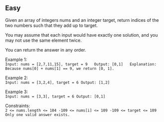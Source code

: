 Easy
---
Given an array of integers nums and an integer target, return indices of the two numbers such that they add up to target.

You may assume that each input would have exactly one solution, and you may not use the same element twice.

You can return the answer in any order.

 

Example 1:<br>
`
Input: nums = [2,7,11,15], target = 9  
Output: [0,1]  
Explanation: Because nums[0] + nums[1] == 9, we return [0, 1].
`

Example 2:<br>
`
Input: nums = [3,2,4], target = 6
Output: [1,2]
`

Example 3:<br>
`
Input: nums = [3,3], target = 6
Output: [0,1]
`

Constraints:<br>
`
2 <= nums.length <= 104
-109 <= nums[i] <= 109
-109 <= target <= 109
Only one valid answer exists.
`
